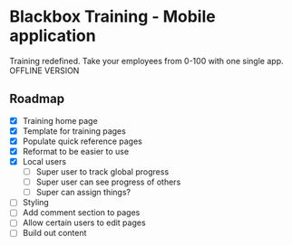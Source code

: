 # Blackbox Training - Mobile application

Training redefined. Take your employees from 0-100 with one single app.
OFFLINE VERSION

## Roadmap

- [x] Training home page
- [x] Template for training pages
- [x] Populate quick reference pages
- [x] Reformat to be easier to use
- [x] Local users
    - [ ] Super user to track global progress
    - [ ] Super user can see progress of others
    - [ ] Super can assign things?
- [ ] Styling
- [ ] Add comment section to pages
- [ ] Allow certain users to edit pages
- [ ] Build out content
